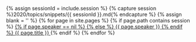 {% assign sessionId = include.session %}
{% capture session %}2020/topics/snippets/{{ sessionId }}.md{% endcapture %}
{% assign blank = '' %}
{% for page in site.pages %}
    {% if page.path contains session %}
        <a href="/2020/topics/#{{ page.id }}" class="b-talk">
        {% if page.speaker == nil %}
        {% else %}
            <span class="b-talk__speaker"> {{ page.speaker }}</span>
        {% endif %}
            <span class="b-talk__title"> {{ page.title  }}</span>
            <!-- <span class="b-talk__category"> ({{ page.topic-category }})</span> -->
        </a>
    {% endif %}
{% endfor %}
